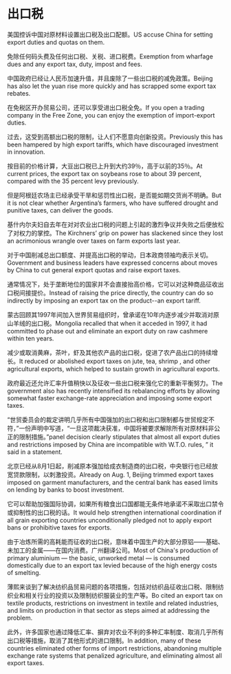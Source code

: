 # 出口税

<p><span class="chinese">美国控诉中国对原材料设置出口税及出口配额。</span><span class="english">US accuse China for setting export duties and quotas on them.</span></p>

<p><span class="chinese">免除任何码头费及任何出口税、关税、进口税费。</span><span class="english">Exemption from wharfage dues and any export tax, duty, impost and fees.</span></p>

<p><span class="chinese">中国政府已经让人民币加速升值，并且废除了一些出口税的减免政策。</span><span class="english">Beijing has also let the yuan rise more quickly and has scrapped some export tax rebates.</span></p>

<p><span class="chinese">在免税区开办贸易公司，还可以享受进出口税全免。</span><span class="english">If you open a trading company in the Free Zone, you can enjoy the exemption of import-export duties.</span></p>

<p><span class="chinese">过去，这受到高额出口税的限制，让人们不愿意向创新投资。</span><span class="english">Previously this has been hampered by high export tariffs, which have discouraged investment in innovation.</span></p>

<p><span class="chinese">按目前的价格计算，大豆出口税已上升到大约39％，高于以前的35％。</span><span class="english">At current prices, the export tax on soybeans rose to about 39 percent, compared with the 35 percent levy previously.</span></p>

<p><span class="chinese">但是阿根廷农场主已经承受干旱和惩罚性出口税，是否能如期交货尚不明确。</span><span class="english">But it is not clear whether Argentina’s farmers, who have suffered drought and punitive taxes, can deliver the goods.</span></p>

<p><span class="chinese">基什内尔夫妇自去年在对对农业出口税的问题上引起的激烈争议并失败之后便放松了对权力的掌控。</span><span class="english">The Kirchners’ grip on power has slackened since they lost an acrimonious wrangle over taxes on farm exports last year.</span></p>

<p><span class="chinese">对于中国削减总出口额度、并提高出口税的举动，日本政商领袖均表示关切。</span><span class="english">Government and business leaders have expressed concerns about moves by China to cut general export quotas and raise export taxes.</span></p>

<p><span class="chinese">通常情况下，处于垄断地位的国家并不会直接抬高价格，它可以对这种商品征收出口税间接提价。</span><span class="english">Instead of raising the price directly, the country can do so indirectly by imposing an export tax on the product--an export tariff.</span></p>

<p><span class="chinese">蒙古回顾其1997年间加入世界贸易组织时，曾承诺在10年内逐步减少并取消对原山羊绒的出口税。</span><span class="english">Mongolia recalled that when it acceded in 1997, it had committed to phase out and eliminate an export duty on raw cashmere within ten years.</span></p>

<p><span class="chinese">减少或取消黄麻，茶叶，虾及其他农产品的出口税，促进了农产品出口的持续增长。</span><span class="english">It reduced or abolished export taxes on jute, tea, shrimp , and other agricultural exports, which helped to sustain growth in agricultural exports.</span></p>

<p><span class="chinese">政府最近还允许汇率升值稍快以及征收一些出口税来强化它的重新平衡努力。</span><span class="english">The government also has recently intensified its rebalancing efforts by allowing somewhat faster exchange-rate appreciation and imposing some export taxes.</span></p>

<p><span class="chinese">“世贸委员会的裁定讲明几乎所有中国强加的出口税和出口限制都与世贸规定不符，”一份声明中写道，“一旦这项裁决获准，中国将被要求解除所有对原材料非公正的限制措施。”</span><span class="english">panel decision clearly stipulates that almost all export duties and restrictions imposed by China are incompatible with W.T.O. rules, ” it said in a statement.</span></p>

<p><span class="chinese">北京已经从8月1日起，削减原本强加给成衣制造商的出口税，中央银行也已经放宽贷款限制，以刺激投资。</span><span class="english">Already on Aug. 1, Beijing trimmed export taxes imposed on garment manufacturers, and the central bank has eased limits on lending by banks to boost investment.</span></p>

<p><span class="chinese">它可以帮助加强国际协调，如果所有粮食出口国都能无条件地承诺不采取出口禁令或抑制性的出口税的话。</span><span class="english">It would help strengthen international coordination if all grain exporting countries unconditionally pledged not to apply export bans or prohibitive taxes for exports.</span></p>

<p><span class="chinese">由于冶炼所需的高耗能而征收的出口税，意味着中国生产的大部分原铝——基础、未加工的金属——在国内消费。广州翻译公司。</span><span class="english">Most of China's production of primary aluminium — the basic, unworked metal — is consumed domestically due to an export tax levied because of the high energy costs of smelting.</span></p>

<p><span class="chinese">薄熙来谈到了解决纺织品贸易问题的各项措施，包括对纺织品征收出口税、限制纺织业和相关行业的投资以及限制纺织服装业的生产等。</span><span class="english">Bo cited an export tax on textile products, restrictions on investment in textile and related industries, and limits on production in that sector as steps aimed at addressing the problem.</span></p>

<p><span class="chinese">此外，许多国家也通过降低汇率、摒弃对农业不利的多种汇率制度、取消几乎所有出口税等措施，取消了其他形式的进口限制。</span><span class="english">In addition, many of these countries eliminated other forms of import restrictions, abandoning multiple exchange rate systems that penalized agriculture, and eliminating almost all export taxes.</span></p>

